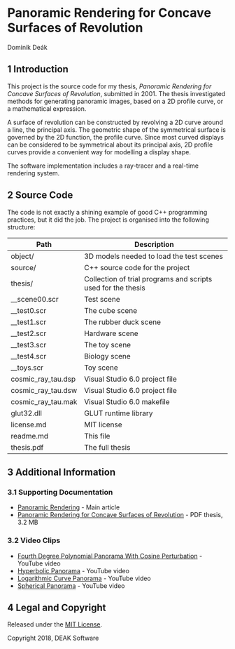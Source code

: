 # Panoramic Rendering for Concave Surfaces of Revolution

Dominik Deák


## 1 Introduction

This project is the source code for my thesis, *Panoramic Rendering for Concave Surfaces of Revolution*, submitted in 2001. The thesis investigated methods for generating panoramic images, based on a 2D profile curve, or a mathematical expression.

A surface of revolution can be constructed by revolving a 2D curve around a line, the principal axis. The geometric shape of the symmetrical surface is governed by the 2D function, the profile curve. Since most curved displays can be considered to be symmetrical about its principal axis, 2D profile curves provide a convenient way for modelling a display shape.

The software implementation includes a ray-tracer and a real-time rendering system.


## 2 Source Code

The code is not exactly a shining example of good C++ programming practices, but it did the job. The project is organised into the following structure:

Path               | Description
---                | ---
object/            | 3D models needed to load the test scenes
source/            | C++ source code for the project
thesis/            | Collection of trial programs and scripts used for the thesis
__scene00.scr      | Test scene
__test0.scr        | The cube scene
__test1.scr        | The rubber duck scene
__test2.scr        | Hardware scene
__test3.scr        | The toy scene
__test4.scr        | Biology scene
__toys.scr         | Toy scene
cosmic_ray_tau.dsp | Visual Studio 6.0 project file
cosmic_ray_tau.dsw | Visual Studio 6.0 project file
cosmic_ray_tau.mak | Visual Studio 6.0 makefile
glut32.dll         | GLUT runtime library
license.md         | MIT license
readme.md          | This file
thesis.pdf         | The full thesis


## 3 Additional Information

### 3.1 Supporting Documentation

* [Panoramic Rendering](https://deaksoftware.com.au/articles/panoramic_rendering) - Main article
* [Panoramic Rendering for Concave Surfaces of Revolution](./thesis.pdf) - PDF thesis, 3.2 MB

### 3.2 Video Clips

* [Fourth Degree Polynomial Panorama With Cosine Perturbation](https://www.youtube.com/watch?v=MCSk8av_H7Q) - YouTube video
* [Hyperbolic Panorama](https://www.youtube.com/watch?v=RVNAbg3a7mA) - YouTube video
* [Logarithmic Curve Panorama](https://www.youtube.com/watch?v=fmpXRi-tAOo) - YouTube video
* [Spherical Panorama](https://www.youtube.com/watch?v=hjgnWKOimcQ) - YouTube video


## 4 Legal and Copyright

Released under the [MIT License](./license.md).

Copyright 2018, DEAK Software

